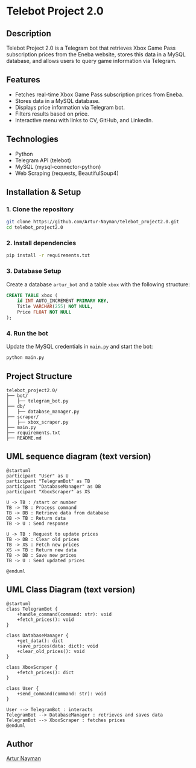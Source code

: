 # Telebot Project 2.0

## Description
Telebot Project 2.0 is a Telegram bot that retrieves Xbox Game Pass subscription prices from the Eneba website, stores this data in a MySQL database, and allows users to query game information via Telegram.

## Features
- Fetches real-time Xbox Game Pass subscription prices from Eneba.
- Stores data in a MySQL database.
- Displays price information via Telegram bot.
- Filters results based on price.
- Interactive menu with links to CV, GitHub, and LinkedIn.

## Technologies
- Python
- Telegram API (telebot)
- MySQL (mysql-connector-python)
- Web Scraping (requests, BeautifulSoup4)

## Installation & Setup

### 1. Clone the repository
```sh
git clone https://github.com/Artur-Nayman/telebot_project2.0.git
cd telebot_project2.0
```

### 2. Install dependencies
```sh
pip install -r requirements.txt
```

### 3. Database Setup
Create a database `artur_bot` and a table `xbox` with the following structure:
```sql
CREATE TABLE xbox (
    id INT AUTO_INCREMENT PRIMARY KEY,
    Title VARCHAR(255) NOT NULL,
    Price FLOAT NOT NULL
);
```

### 4. Run the bot
Update the MySQL credentials in `main.py` and start the bot:
```sh
python main.py
```

## Project Structure
```
telebot_project2.0/
├── bot/
│   ├── telegram_bot.py
├── db/
│   ├── database_manager.py
├── scraper/
│   ├── xbox_scraper.py
├── main.py
├── requirements.txt
├── README.md
```
## UML sequence diagram (text version)
```
@startuml
participant "User" as U
participant "TelegramBot" as TB
participant "DatabaseManager" as DB
participant "XboxScraper" as XS

U -> TB : /start or number
TB -> TB : Process command
TB -> DB : Retrieve data from database
DB -> TB : Return data
TB -> U : Send response

U -> TB : Request to update prices
TB -> DB : Clear old prices
TB -> XS : Fetch new prices
XS -> TB : Return new data
TB -> DB : Save new prices
TB -> U : Send updated prices

@enduml
```
## UML Class Diagram (text version)
```
@startuml
class TelegramBot {
    +handle_command(command: str): void
    +fetch_prices(): void
}

class DatabaseManager {
    +get_data(): dict
    +save_prices(data: dict): void
    +clear_old_prices(): void
}

class XboxScraper {
    +fetch_prices(): dict
}

class User {
    +send_command(command: str): void
}

User --> TelegramBot : interacts
TelegramBot --> DatabaseManager : retrieves and saves data
TelegramBot --> XboxScraper : fetches prices
@enduml

```
## Author
[Artur Nayman](https://github.com/Artur-Nayman)

